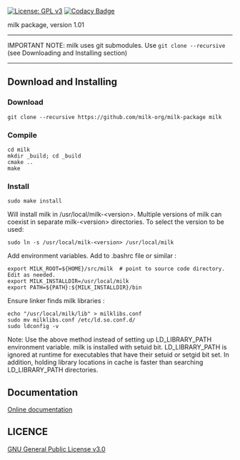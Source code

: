 [![License: GPL v3](https://img.shields.io/badge/License-GPL%20v3-blue.svg)](http://www.gnu.org/licenses/gpl-3.0)
[![Codacy Badge](https://api.codacy.com/project/badge/Grade/f9c4827075c7447db1880f95e2119353)](https://www.codacy.com/gh/milk-org/milk-package?utm_source=github.com&amp;utm_medium=referral&amp;utm_content=milk-org/milk-package&amp;utm_campaign=Badge_Grade)

milk package, version 1.01


---

IMPORTANT NOTE: milk uses git submodules. Use `git clone --recursive` (see Downloading and Installing section)

---




## Download and Installing 


### Download

	git clone --recursive https://github.com/milk-org/milk-package milk


### Compile

	cd milk
	mkdir _build; cd _build
	cmake ..
	make


### Install

	
	sudo make install

Will install milk in /usr/local/milk-&lt;version&gt;. Multiple versions of milk can coexist in separate milk-&lt;version&gt; directories. To select the version to be used:

	sudo ln -s /usr/local/milk-<version> /usr/local/milk

	
Add environment variables. Add to .bashrc file or similar :

	export MILK_ROOT=${HOME}/src/milk  # point to source code directory. Edit as needed.
	export MILK_INSTALLDIR=/usr/local/milk
	export PATH=${PATH}:${MILK_INSTALLDIR}/bin


Ensure linker finds milk libraries :

	echo "/usr/local/milk/lib" > milklibs.conf
	sudo mv milklibs.conf /etc/ld.so.conf.d/
	sudo ldconfig -v

Note: Use the above method instead of setting up LD_LIBRARY_PATH environment variable. milk is installed with setuid bit. LD_LIBRARY_PATH is ignored at runtime for executables that have their setuid or setgid bit set. In addition, holding library locations in cache is faster than searching LD_LIBRARY_PATH directories.




## Documentation

[Online documentation]( http://milk-org.github.io/milk/index.html ) 



## LICENCE


[GNU General Public License v3.0]( https://github.com/milk-org/milk/blob/master/LICENCE.txt )
